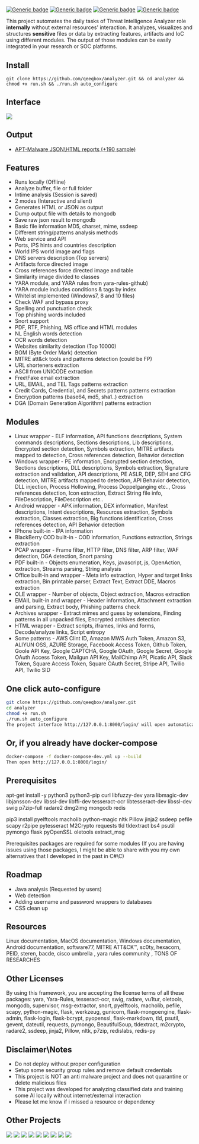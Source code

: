 
#
[![Generic badge](https://img.shields.io/badge/dynamic/json.svg?url=https://raw.githubusercontent.com/qeeqbox/analyzer/master/info&label=version&query=$.version&colorB=blue&style=flat-square)](https://github.com/qeeqbox/analyzer/blob/master/changes.md) [![Generic badge](https://img.shields.io/badge/dynamic/json.svg?url=https://raw.githubusercontent.com/qeeqbox/analyzer/master/info&label=build&query=$.dockercomposebuild&colorB=green&style=flat-square)](https://github.com/qeeqbox/analyzer/blob/master/changes.md) [![Generic badge](https://img.shields.io/badge/dynamic/json.svg?url=https://raw.githubusercontent.com/qeeqbox/analyzer/master/info&label=test&query=$.automatedtest&colorB=green&style=flat-square)](https://github.com/qeeqbox/analyzer/blob/master/changes.md) [![Generic badge](https://img.shields.io/static/v1?label=%F0%9F%91%8D&message=!&color=yellow&style=flat-square)](https://github.com/qeeqbox/analyzer/stargazers)

This project automates the daily tasks of Threat Intelligence Analyzer role **internally** without external resources' interaction. It analyzes, visualizes and structures **sensitive** files or data by extracting features, artifacts and IoC using different modules. The output of those modules can be easily integrated in your research or SOC platforms.

## Install
```git clone https://github.com/qeeqbox/analyzer.git && cd analyzer &&  chmod +x run.sh && ./run.sh auto_configure```

## Interface
<img src="https://raw.githubusercontent.com/qeeqbox/analyzer/master/readme/intro.gif" style="max-width:768px"/>

## Output 
- [APT-Malware JSON\HTML reports (+190 sample)](https://files.qeeqbox.com/set1/)

## Features
- Runs locally (Offline)  
- Analyze buffer, file or full folder  
- Intime analysis (Session is saved)  
- 2 modes (Interactive and silent)  
- Generates HTML or JSON as output  
- Dump output file with details to mongodb  
- Save raw json result to mongodb  
- Basic file information MD5, charset, mime, ssdeep  
- Different string/patterns analysis methods  
- Web service and API  
- Ports, IPS hints and countries description  
- World IPS world image and flags  
- DNS servers description (Top servers)  
- Artifacts force directed image  
- Cross references force directed image and table  
- Similarity image divided to classes  
- YARA module, and YARA rules from yara-rules-github)  
- YARA module includes conditions & tags by index  
- Whitelist implemented (Windows7, 8 and 10 files)  
- Check WAF and bypass proxy  
- Spelling and punctuation check  
- Top phishing words included  
- Snort support  
- PDF, RTF, Phishing, MS office and HTML modules  
- NL English words detection  
- OCR words detection  
- Websites similarity detection (Top 10000)  
- BOM (Byte Order Mark) detection  
- MITRE att&ck tools and patterns detection (could be FP)  
- URL shorteners extraction  
- ASCII from UNICODE extraction  
- Free\Fake email extraction  
- URL, EMAIL, and TEL Tags patterns extraction  
- Credit Cards, Credential, and Secrets patterns patterns extraction  
- Encryption patterns (base64, md5, sha1..) extraction  
- DGA (Domain Generation Algorithm) patterns extraction  

## Modules
- Linux wrapper - ELF information, API functions descriptions, System commands descriptions, Sections descriptions, Lib descriptions, Encrypted section detection, Symbols extraction, MITRE artifacts mapped to detection, Cross references detection, Behavior detection  
- Windows wrapper - PE information, Encrypted section detection, Sections descriptions, DLL descriptions, Symbols extraction, Signature extraction and validation, API descriptions, PE ASLR, DEP, SEH and CFG detection, MITRE artifacts mapped to detection, API Behavior detection, DLL injection, Process Hollowing, Process Doppelganging etc.., Cross references detection, Icon extraction, Extract String file info, FileDescription, FileDescription etc..  
- Android wrapper - APK information, DEX information, Manifest descriptions, Intent descriptions, Resources extraction, Symbols extraction, Classes extraction, Big functions identification, Cross references detection, API Behavior detection  
- IPhone built-in - IPA information  
- BlackBerry COD built-in - COD information, Functions extraction, Strings extraction  
- PCAP wrapper - Frame filter, HTTP filter, DNS filter, ARP filter, WAF detection, DGA detection, Snort parsing  
- PDF built-in - Objects enumeration, Keys, javascript, js, OpenAction, extraction, Streams parsing, String analysis  
- Office built-in and wrapper - Meta info extraction, Hyper and target links extraction, Bin printable parser, Extract Text, Extract DDE, Macros extraction  
- OLE wrapper - Number of objects, Object extraction, Macros extraction  
- EMAIL built-in and wrapper - Header information, Attachment extraction and parsing, Extract body, Phishing patterns check  
- Archives wrapper - Extract mimes and guess by extensions, Finding patterns in all unpacked files, Encrypted archives detection  
- HTML wrapper - Extract scripts, iframes, links and forms, Decode/analyze links, Script entropy  
- Some patterns - AWS Clint ID, Amazon MWS Auth Token, Amazon S3, ALIYUN OSS, AZURE Storage, Facebook Access Token, Github Token, Goole API Key, Google CAPTCHA, Google OAuth, Google Secret, Google OAuth Access Token, Mailgun API Key, MailChimp API, Picatic API, Slack Token, Square Access Token, Square OAuth Secret, Stripe API, Twilio API, Twilio SID  

## One click auto-configure
```bash
git clone https://github.com/qeeqbox/analyzer.git
cd analyzer
chmod +x run.sh
./run.sh auto_configure
The project interface http://127.0.0.1:8000/login/ will open automatically after finishing the initialization process
```

## Or, if you already have docker-compose
```bash
docker-compose -f docker-compose-dev.yml up --build
Then open http://127.0.0.1:8000/login/
```

## Prerequisites
apt-get install -y python3 python3-pip curl libfuzzy-dev yara libmagic-dev libjansson-dev libssl-dev libffi-dev tesseract-ocr libtesseract-dev libssl-dev swig p7zip-full radare2 dmg2img mongodb redis

pip3 install pyelftools macholib python-magic nltk Pillow jinja2 ssdeep pefile scapy r2pipe pytesseract M2Crypto requests tld tldextract bs4 psutil pymongo flask pyOpenSSL oletools extract_msg

Prerequisites packages are required for some modules (If you are having issues using those packages, I might be able to share with you my own alternatives that I developed in the past in C#\C)

## Roadmap
- Java analysis (Requested by users)
- Web detection
- Adding username and password wrappers to databases
- CSS clean up

## Resources
Linux documentation, MacOS documentation, Windows documentation, Android documentation, software77, MITRE ATT&CK™, sc0ty, hexacorn, PEID, steren, bacde, cisco umbrella , yara rules community , TONS OF RESEARCHES

## Other Licenses
By using this framework, you are accepting the license terms of all these packages: yara, Yara-Rules, tesseract-ocr, swig, radare, vu1tur, oletools, mongodb, supervisor, msg-extractor, snort, pyelftools, macholib, pefile, scapy, python-magic, flask, werkzeug, gunicorn, flask-mongoengine, flask-admin, flask-login, flask-bcrypt, pyopenssl, flask-markdown, tld, psutil, gevent, dateutil, requests, pymongo, BeautifulSoup, tldextract, m2crypto, radare2, ssdeep, jinja2, Pillow, nltk, p7zip, redislabs, redis-py

## Disclaimer\Notes
- Do not deploy without proper configuration
- Setup some security group rules and remove default credentials
- This project is NOT an anti malware project and does not quarantine or delete malicious files
- This project was developed for analyzing classified data and training some AI locally without internet/external interaction
- Please let me know if i missed a resource or dependency

## Other Projects
[![](https://github.com/qeeqbox/.github/blob/main/data/social-analyzer.png)](https://github.com/qeeqbox/social-analyzer) [![](https://github.com/qeeqbox/.github/blob/main/data/chameleon.png)](https://github.com/qeeqbox/chameleon) [![](https://github.com/qeeqbox/.github/blob/main/data/honeypots.png)](https://github.com/qeeqbox/honeypots) [![](https://github.com/qeeqbox/.github/blob/main/data/url-sandbox.png)](https://github.com/qeeqbox/url-sandbox) [![](https://github.com/qeeqbox/.github/blob/main/data/mitre-visualizer.png)](https://github.com/qeeqbox/mitre-visualizer) [![](https://github.com/qeeqbox/.github/blob/main/data/woodpecker.png)](https://github.com/qeeqbox/woodpecker) [![](https://github.com/qeeqbox/.github/blob/main/data/docker-images.png)](https://github.com/qeeqbox/docker-images) [![](https://github.com/qeeqbox/.github/blob/main/data/seahorse.png)](https://github.com/qeeqbox/seahorse) [![](https://github.com/qeeqbox/.github/blob/main/data/rhino.png)](https://github.com/qeeqbox/rhino)
